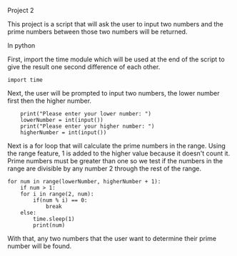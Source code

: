Project 2

This project is a script that will ask the user to input two numbers and the prime numbers between those two numbers will be returned.

In python

First, import the time module which will be used at the end of the script to give  the result one second difference of each other.

    import time

Next, the user will be prompted to input two numbers, the lower number first then the higher number.

        print("Please enter your lower number: ")
        lowerNumber = int(input())
        print("Please enter your higher number: ")
        higherNumber = int(input())

Next is a for loop that will calculate the prime numbers in the range. Using the range feature, 1 is added to the higher value because it doesn't count it. Prime numbers must be greater than one so we test if the numbers in the range are divisible by any number 2 through the rest of the range.

    for num in range(lowerNumber, higherNumber + 1):
        if num > 1:
        for i in range(2, num):
            if(num % i) == 0:
                break
        else:
            time.sleep(1)
            print(num)

With that, any two numbers that the user want to determine their prime number will be found.